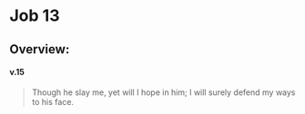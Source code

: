 # Job 13

## Overview:


#### v.15
>Though he slay me, yet will I hope in him; I will surely defend my ways to his face.

